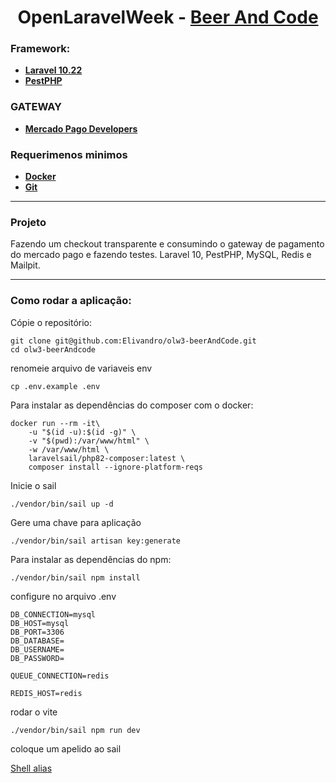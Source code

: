# <center>OpenLaravelWeek - [Beer And Code](https://github.com/beerandcodeteam)</center>

### Framework:

- [**Laravel 10.22**](https://laravel.com/)
- [**PestPHP**](https://pestphp.com/)

### GATEWAY

- [**Mercado Pago Developers**](https://www.mercadopago.com.br/developers/)


### Requerimenos minimos

- [**Docker**](https://docs.docker.com/engine/install/)
- [**Git**](https://git-scm.com/)


<hr>

### Projeto

Fazendo um checkout transparente e consumindo o gateway de pagamento do mercado pago e fazendo testes. Laravel 10, PestPHP, MySQL, Redis e Mailpit.
<hr>

### Como rodar a aplicação:

Cópie o repositório:

```
git clone git@github.com:Elivandro/olw3-beerAndCode.git
cd olw3-beerAndcode
```

renomeie arquivo de variaveis env

```
cp .env.example .env
```

Para instalar as dependências do composer com o docker:

```
docker run --rm -it\
    -u "$(id -u):$(id -g)" \
    -v "$(pwd):/var/www/html" \
    -w /var/www/html \
    laravelsail/php82-composer:latest \
    composer install --ignore-platform-reqs
```

Inicie o sail
```
./vendor/bin/sail up -d
```

Gere uma chave para aplicação

```
./vendor/bin/sail artisan key:generate
```

Para instalar as dependências do npm:
```
./vendor/bin/sail npm install
```

configure no arquivo .env

```
DB_CONNECTION=mysql
DB_HOST=mysql
DB_PORT=3306
DB_DATABASE=
DB_USERNAME=
DB_PASSWORD=

QUEUE_CONNECTION=redis

REDIS_HOST=redis

```

rodar o vite

```
./vendor/bin/sail npm run dev
```

coloque um apelido ao sail

[Shell alias](
https://laravel.com/docs/10.x/sail#configuring-a-shell-alias)